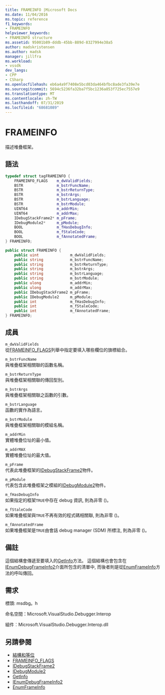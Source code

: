 ```yaml
---
title: FRAMEINFO |Microsoft Docs
ms.date: 11/04/2016
ms.topic: reference
f1_keywords:
- FRAMEINFO
helpviewer_keywords:
- FRAMEINFO structure
ms.assetid: 95001b89-dddb-45bb-889d-8327994e38a5
author: madskristensen
ms.author: madsk
manager: jillfra
ms.workload:
- vssdk
dev_langs:
- CPP
- CSharp
ms.openlocfilehash: eb6a4a9f7408e5bcd03da464bfbc8ade3fa39e7e
ms.sourcegitcommit: 5694c5236fa32ba7f5bc1236a853f725ec7557e9
ms.translationtype: MT
ms.contentlocale: zh-TW
ms.lasthandoff: 07/31/2019
ms.locfileid: "68681089"
---
```

# <a name="frameinfo"></a>FRAMEINFO
描述堆疊框架。

## <a name="syntax"></a>語法

```cpp
typedef struct tagFRAMEINFO {
    FRAMEINFO_FLAGS    m_dwValidFields;
    BSTR               m_bstrFuncName;
    BSTR               m_bstrReturnType;
    BSTR               m_bstrArgs;
    BSTR               m_bstrLanguage;
    BSTR               m_bstrModule;
    UINT64             m_addrMin;
    UINT64             m_addrMax;
    IDebugStackFrame2* m_pFrame;
    IDebugModule2*     m_pModule;
    BOOL               m_fHasDebugInfo;
    BOOL               m_fStaleCode;
    BOOL               m_fAnnotatedFrame;
} FRAMEINFO;
```

```csharp
public struct FRAMEINFO {
    public uint              m_dwValidFields;
    public string            m_bstrFuncName;
    public string            m_bstrReturnType;
    public string            m_bstrArgs;
    public string            m_bstrLanguage;
    public string            m_bstrModule;
    public ulong             m_addrMin;
    public ulong             m_addrMax;
    public IDebugStackFrame2 m_pFrame;
    public IDebugModule2     m_pModule;
    public int               m_fHasDebugInfo;
    public int               m_fStaleCode;
    public int               m_fAnnotatedFrame;
} FRAMEINFO;
```

## <a name="members"></a>成員
`m_dwValidFields`\
從[FRAMEINFO_FLAGS](../../../extensibility/debugger/reference/frameinfo-flags.md)列舉中指定要填入哪些欄位的旗標組合。

`m_bstrFuncName`\
與堆疊框架相關聯的函數名稱。

`m_bstrReturnType`\
與堆疊框架相關聯的傳回型別。

`m_bstrArgs`\
與堆疊框架相關聯之函數的引數。

`m_bstrLanguage`\
函數的實作為語言。

`m_bstrModule`\
與堆疊框架相關聯的模組名稱。

`m_addrMin`\
實體堆疊位址的最小值。

`m_addrMAX`\
實體堆疊位址的最大值。

`m_pFrame`\
代表此堆疊框架的[IDebugStackFrame2](../../../extensibility/debugger/reference/idebugstackframe2.md)物件。

`m_pModule`\
代表包含此堆疊框架之模組的[IDebugModule2](../../../extensibility/debugger/reference/idebugmodule2.md)物件。

`m_fHasDebugInfo`\
如果指定的框架`TRUE`中存在 debug 資訊, 則為非零 ()。

`m_fStaleCode`\
如果堆疊框架與`TRUE`不再有效的程式碼相關聯, 則為非零 ()。

`m_fAnnotatedFrame`\
如果堆疊框架是`TRUE`由會話 debug manager (SDM) 所標注, 則為非零 ()。

## <a name="remarks"></a>備註
這個結構會傳遞至要填入的[GetInfo](../../../extensibility/debugger/reference/idebugstackframe2-getinfo.md)方法。 這個結構也會包含在[IEnumDebugFrameInfo2](../../../extensibility/debugger/reference/ienumdebugframeinfo2.md)介面所包含的清單中, 而後者則是從[EnumFrameInfo](../../../extensibility/debugger/reference/idebugthread2-enumframeinfo.md)方法的呼叫傳回。

## <a name="requirements"></a>需求
標頭: msdbg。h

命名空間：Microsoft.VisualStudio.Debugger.Interop

組件︰Microsoft.VisualStudio.Debugger.Interop.dll

## <a name="see-also"></a>另請參閱
- [結構和等位](../../../extensibility/debugger/reference/structures-and-unions.md)
- [FRAMEINFO_FLAGS](../../../extensibility/debugger/reference/frameinfo-flags.md)
- [IDebugStackFrame2](../../../extensibility/debugger/reference/idebugstackframe2.md)
- [IDebugModule2](../../../extensibility/debugger/reference/idebugmodule2.md)
- [GetInfo](../../../extensibility/debugger/reference/idebugstackframe2-getinfo.md)
- [IEnumDebugFrameInfo2](../../../extensibility/debugger/reference/ienumdebugframeinfo2.md)
- [EnumFrameInfo](../../../extensibility/debugger/reference/idebugthread2-enumframeinfo.md)
